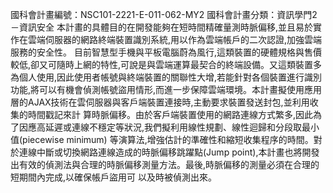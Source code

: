 國科會計畫編號：NSC101-2221-E-011-062-MY2 國科會計畫分類：資訊學門2－資訊安全 本計畫的具體目的在開發能夠在短時間精確量測時脈偏移,並且易於實作在雲端伺服器的網路終端裝置識別系統,用以作為雲端帳戶的二次認證,加強雲端服務的安全性。 目前智慧型手機與平板電腦蔚為風行,這類裝置的硬體規格與售價較低,卻又可隨時上網的特性,可說是與雲端運算最契合的終端設備。又這類裝置多為個人使用,因此使用者帳號與終端裝置的關聯性大增,若能針對各個裝置進行識別功能,將可以有機會偵測帳號盜用情形,而進一步保障雲端環境。本計畫擬使用應用層的AJAX技術在雲伺服器與客戶端裝置連接時,主動要求裝置發送封包,並利用收集的時間戳記來計 算時脈偏移。由於客戶端裝置使用的網路連線方式繁多,因此為了因應高延遲或連線不穩定等狀況,我們擬利用線性規劃、線性迴歸和分段取最小值(piecewise minimum) 等演算法,增強估計的準確性和縮短收集程序的時間。對於連線中斷或切換網路連線造成的時脈偏移跳躍點(Jump point),本計畫也將開發出有效的偵測法與合理的時脈偏移測量方法。最後,時脈偏移的測量必須在合理的短期間內完成,以確保帳戶盜用可 以及時被偵測出來。
